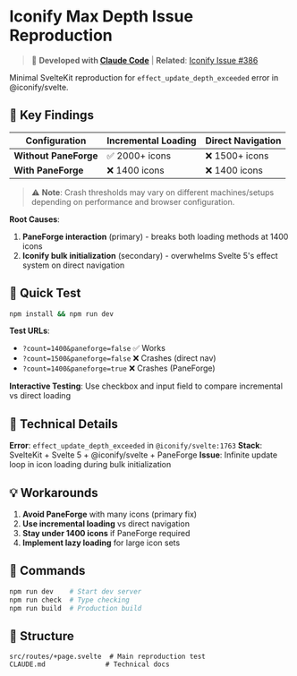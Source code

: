 # Iconify Max Depth Issue Reproduction

> 🤖 **Developed with [Claude Code](https://claude.ai/code)** | **Related**: [Iconify Issue #386](https://github.com/iconify/iconify/issues/386)

Minimal SvelteKit reproduction for `effect_update_depth_exceeded` error in @iconify/svelte.

## 🎯 Key Findings

| Configuration         | Incremental Loading | Direct Navigation |
| --------------------- | ------------------- | ----------------- |
| **Without PaneForge** | ✅ 2000+ icons      | ❌ 1500+ icons    |
| **With PaneForge**    | ❌ 1400 icons       | ❌ 1400 icons     |

> ⚠️ **Note**: Crash thresholds may vary on different machines/setups depending on performance and browser configuration.

**Root Causes**:

1. **PaneForge interaction** (primary) - breaks both loading methods at 1400 icons
2. **Iconify bulk initialization** (secondary) - overwhelms Svelte 5's effect system on direct navigation

## 🧪 Quick Test

```bash
npm install && npm run dev
```

**Test URLs**:

- `?count=1400&paneforge=false` ✅ Works
- `?count=1500&paneforge=false` ❌ Crashes (direct nav)
- `?count=1400&paneforge=true` ❌ Crashes (PaneForge)

**Interactive Testing**: Use checkbox and input field to compare incremental vs direct loading

## 🔬 Technical Details

**Error**: `effect_update_depth_exceeded` in `@iconify/svelte:1763`
**Stack**: SvelteKit + Svelte 5 + @iconify/svelte + PaneForge
**Issue**: Infinite update loop in icon loading during bulk initialization

## 💡 Workarounds

1. **Avoid PaneForge** with many icons (primary fix)
2. **Use incremental loading** vs direct navigation
3. **Stay under 1400 icons** if PaneForge required
4. **Implement lazy loading** for large icon sets

## 🚀 Commands

```bash
npm run dev    # Start dev server
npm run check  # Type checking
npm run build  # Production build
```

## 📁 Structure

```
src/routes/+page.svelte  # Main reproduction test
CLAUDE.md               # Technical docs
```
